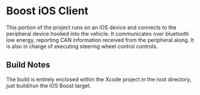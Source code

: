 # Boost iOS Client

This portion of the project runs on an iOS device and connects to the peripheral device hooked into the vehicle. It communicates over bluetooth low energy, reporting CAN information received from the peripheral along. It is also in charge of executing steering wheel control controls.

## Build Notes

The build is entirely enclosed within the Xcode project in the root directory, just build/run the iOS Boost target.
